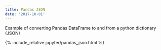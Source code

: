 ```yaml
---
title: Pandas JSON
date: '2017-10-01'
---
```


Example of converting Pandas DataFrame to and from a python dictionary (JSON)

<!-- excerpt separator -->

{% include_relative jupyter/pandas_json.html %}

